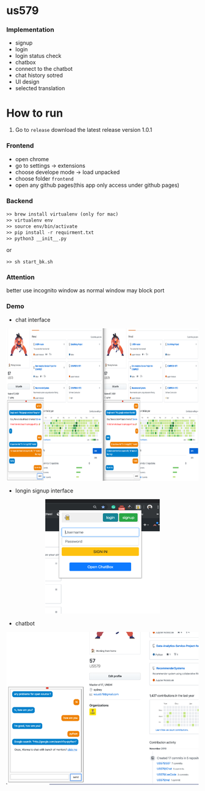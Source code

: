 # us579

### Implementation

* signup
* login
* login status check
* chatbox
* connect to the chatbot
* chat history sotred 
* UI design
* selected translation

# How to run

1. Go to `release` download the latest release version 1.0.1

### Frontend

*  open chrome
*  go to settings -> extensions
*  choose develope mode -> load unpacked
*  choose folder `frontend`
*  open any github pages(this app only access under github pages)


### Backend

```
>> brew install virtualenv (only for mac)
>> virtualenv env
>> source env/bin/activate
>> pip install -r requirment.txt
>> python3 __init__.py
```
or

```
>> sh start_bk.sh
```

### Attention

better use incognito window as normal window may block port 

### Demo

* chat interface

<div align=center><img width="100%" height="400" src="https://github.com/US579/507/blob/master/img/chat.png"/></div>

* longin signup interface

<div align=center><img width="300" height="300" src="https://github.com/US579/507/blob/master/img/loginsingupform.png"/></div>

* chatbot

<div align=center><img width="600" height="400" src="https://github.com/US579/507/blob/master/img/chatwithchatbot.png"/></div>
